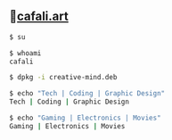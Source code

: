 ## 👀[cafali.art](https://cafali.art)

```bash
$ su

$ whoami
cafali

$ dpkg -i creative-mind.deb

$ echo "Tech | Coding | Graphic Design"
Tech | Coding | Graphic Design

$ echo "Gaming | Electronics | Movies"
Gaming | Electronics | Movies

